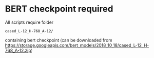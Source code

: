 # BERT checkpoint required
All scripts require folder 
```
cased_L-12_H-768_A-12/
```
containing bert checkpoint (can be downloaded from https://storage.googleapis.com/bert_models/2018_10_18/cased_L-12_H-768_A-12.zip) 
